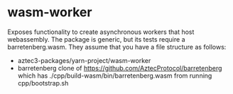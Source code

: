 # wasm-worker

Exposes functionality to create asynchronous workers that host webassembly.
The package is generic, but its tests require a barretenberg.wasm.
They assume that you have a file structure as follows:

- aztec3-packages/yarn-project/wasm-worker
- barretenberg
  clone of https://github.com/AztecProtocol/barretenberg
  which has ./cpp/build-wasm/bin/barretenberg.wasm from running cpp/bootstrap.sh
